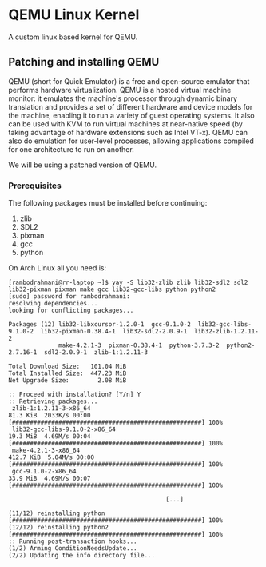 # QEMU Linux Kernel

A custom linux based kernel for QEMU.

## Patching and installing QEMU
QEMU (short for Quick Emulator) is a free and open-source emulator that performs
hardware virtualization. QEMU is a hosted virtual machine monitor: it emulates
the machine's processor through dynamic binary translation and provides a set of
different hardware and device models for the machine, enabling it to run a
variety of guest operating systems. It also can be used with KVM to run virtual
machines at near-native speed (by taking advantage of hardware extensions such
as Intel VT-x). QEMU can also do emulation for user-level processes, allowing
applications compiled for one architecture to run on another.

We will be using a patched version of QEMU.

### Prerequisites
The following packages must be installed before continuing:

1. zlib
2. SDL2
3. pixman
4. gcc
5. python

On Arch Linux all you need is:
```console
[rambodrahmani@rr-laptop ~]$ yay -S lib32-zlib zlib lib32-sdl2 sdl2 lib32-pixman pixman make gcc lib32-gcc-libs python python2
[sudo] password for rambodrahmani: 
resolving dependencies...
looking for conflicting packages...

Packages (12) lib32-libxcursor-1.2.0-1  gcc-9.1.0-2  lib32-gcc-libs-9.1.0-2  lib32-pixman-0.38.4-1  lib32-sdl2-2.0.9-1  lib32-zlib-1.2.11-2
              make-4.2.1-3  pixman-0.38.4-1  python-3.7.3-2  python2-2.7.16-1  sdl2-2.0.9-1  zlib-1:1.2.11-3

Total Download Size:   101.04 MiB
Total Installed Size:  447.23 MiB
Net Upgrade Size:        2.08 MiB

:: Proceed with installation? [Y/n] Y
:: Retrieving packages...
 zlib-1:1.2.11-3-x86_64                                            81.3 KiB  2033K/s 00:00 [#####################################################] 100%
 lib32-gcc-libs-9.1.0-2-x86_64                                     19.3 MiB  4.69M/s 00:04 [#####################################################] 100%
 make-4.2.1-3-x86_64                                              412.7 KiB  5.04M/s 00:00 [#####################################################] 100%
 gcc-9.1.0-2-x86_64                                                33.9 MiB  4.69M/s 00:07 [#####################################################] 100%

                                            [...]

(11/12) reinstalling python                                                                [#####################################################] 100%
(12/12) reinstalling python2                                                               [#####################################################] 100%
:: Running post-transaction hooks...
(1/2) Arming ConditionNeedsUpdate...
(2/2) Updating the info directory file...
```
